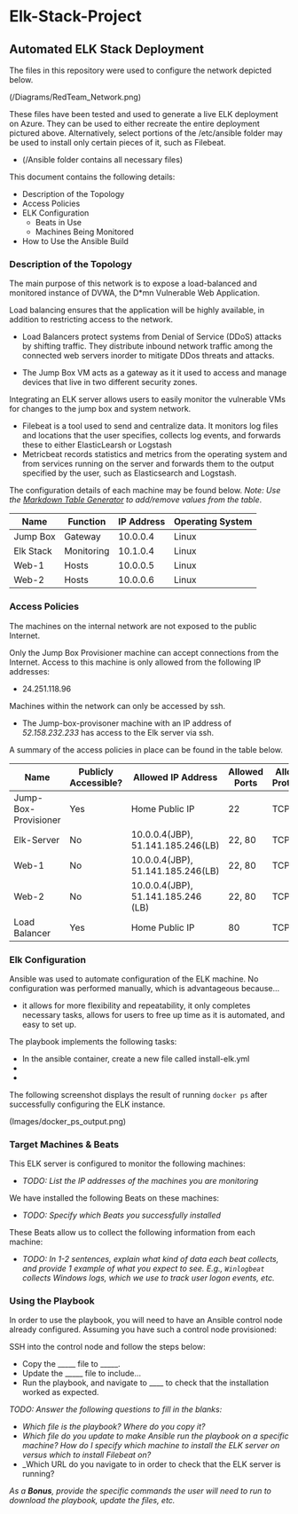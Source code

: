 # Elk-Stack-Project

## Automated ELK Stack Deployment

The files in this repository were used to configure the network depicted below.

(/Diagrams/RedTeam_Network.png)

These files have been tested and used to generate a live ELK deployment on Azure. They can be used to either recreate the entire deployment pictured above. Alternatively, select portions of the /etc/ansible folder may be used to install only certain pieces of it, such as Filebeat.

  - (/Ansible folder contains all necessary files)

This document contains the following details:
- Description of the Topology
- Access Policies
- ELK Configuration
  - Beats in Use
  - Machines Being Monitored
- How to Use the Ansible Build


### Description of the Topology

The main purpose of this network is to expose a load-balanced and monitored instance of DVWA, the D*mn Vulnerable Web Application.

Load balancing ensures that the application will be highly available, in addition to restricting access to the network.
  - Load Balancers protect systems from Denial of Service (DDoS) attacks by shifting traffic. They distribute inbound network traffic among the connected web           servers inorder to mitigate DDos threats and attacks.
  
  - The Jump Box VM acts as a gateway as it it used to access and manage devices that live in two different security zones.  


Integrating an ELK server allows users to easily monitor the vulnerable VMs for changes to the jump box and system network.
- Filebeat is a tool used to send and centralize data. It monitors log files and locations that the user specifies, collects log events, and forwards these to       either ElasticLearsh or Logstash
- Metricbeat records statistics and metrics from the operating system and from services running on the server and forwards them to the output specified by the       user, such as Elasticsearch and Logstash. 

The configuration details of each machine may be found below.
_Note: Use the [Markdown Table Generator](http://www.tablesgenerator.com/markdown_tables) to add/remove values from the table_.

| Name      | Function   | IP Address | Operating System |  
|-----------|------------|------------|------------------|
| Jump Box  | Gateway    | 10.0.0.4   | Linux            |   
| Elk Stack | Monitoring | 10.1.0.4   | Linux            |   
| Web-1     | Hosts      | 10.0.0.5   | Linux            |   
| Web-2     | Hosts      | 10.0.0.6   | Linux            |  

### Access Policies

The machines on the internal network are not exposed to the public Internet. 

Only the Jump Box Provisioner machine can accept connections from the Internet. Access to this machine is only allowed from the following IP addresses:
- 24.251.118.96

Machines within the network can only be accessed by ssh.
- The Jump-box-provisoner machine with an IP address of _52.158.232.233_ has access to the Elk server via ssh. 

A summary of the access policies in place can be found in the table below.

| Name                 | Publicly Accessible? | Allowed IP Address                 | Allowed Ports | Allowed Protocols |
|----------------------|----------------------|------------------------------------|---------------|-------------------|
| Jump-Box-Provisioner | Yes                  | Home Public IP                     | 22            | TCP               |
| Elk-Server           | No                   | 10.0.0.4(JBP), 51.141.185.246(LB)  | 22, 80        | TCP               |
| Web-1                | No                   | 10.0.0.4(JBP), 51.141.185.246(LB)  | 22, 80        | TCP               |
| Web-2                | No                   | 10.0.0.4(JBP), 51.141.185.246 (LB) | 22, 80        | TCP               |
| Load Balancer        | Yes                  | Home Public IP                     | 80            | TCP               |

### Elk Configuration

Ansible was used to automate configuration of the ELK machine. No configuration was performed manually, which is advantageous because...
- it allows for more flexibility and repeatability, it only completes necessary tasks, allows for users to free up time as it is automated, and easy to set up. 

The playbook implements the following tasks:
- In the ansible container, create a new file called install-elk.yml
- 
- 

The following screenshot displays the result of running `docker ps` after successfully configuring the ELK instance.

(Images/docker_ps_output.png)

### Target Machines & Beats
This ELK server is configured to monitor the following machines:
- _TODO: List the IP addresses of the machines you are monitoring_

We have installed the following Beats on these machines:
- _TODO: Specify which Beats you successfully installed_

These Beats allow us to collect the following information from each machine:
- _TODO: In 1-2 sentences, explain what kind of data each beat collects, and provide 1 example of what you expect to see. E.g., `Winlogbeat` collects Windows logs, which we use to track user logon events, etc._

### Using the Playbook
In order to use the playbook, you will need to have an Ansible control node already configured. Assuming you have such a control node provisioned: 

SSH into the control node and follow the steps below:
- Copy the _____ file to _____.
- Update the _____ file to include...
- Run the playbook, and navigate to ____ to check that the installation worked as expected.

_TODO: Answer the following questions to fill in the blanks:_
- _Which file is the playbook? Where do you copy it?_
- _Which file do you update to make Ansible run the playbook on a specific machine? How do I specify which machine to install the ELK server on versus which to install Filebeat on?_
- _Which URL do you navigate to in order to check that the ELK server is running?

_As a **Bonus**, provide the specific commands the user will need to run to download the playbook, update the files, etc._
